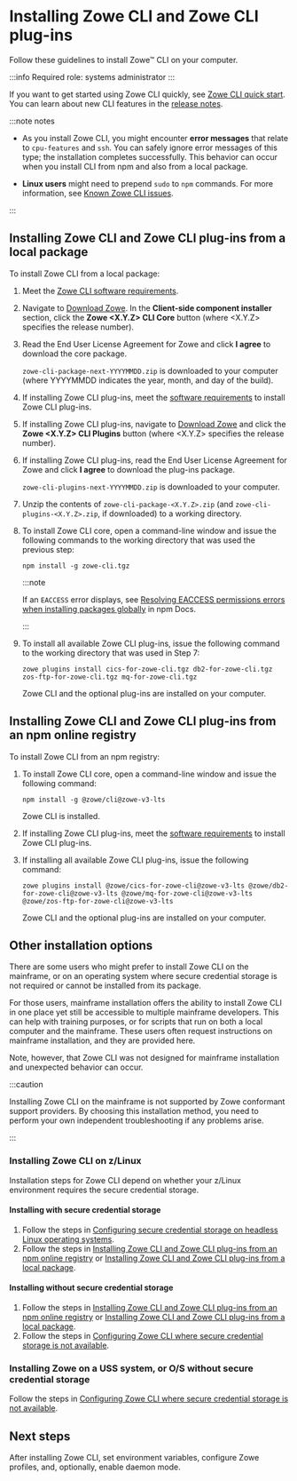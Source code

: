# Installing Zowe CLI and Zowe CLI plug-ins

Follow these guidelines to install Zowe&trade; CLI on your computer.

:::info Required role: systems administrator
:::

If you want to get started using Zowe CLI quickly, see [Zowe CLI quick start](../getting-started/cli-getting-started.md). You can learn about new CLI features in the [release notes](../whats-new/release-notes/release-notes-overview.md).

:::note notes

- As you install Zowe CLI, you might encounter **error messages** that relate to `cpu-features` and `ssh`. You can safely ignore error messages of this type; the installation completes successfully. This behavior can occur when you install CLI from npm and also from a local package.

- **Linux users** might need to prepend `sudo` to `npm` commands. For more information, see [Known Zowe CLI issues](../troubleshoot/cli/known-cli.md#sudo-syntax-required-to-complete-some-installations).

:::

## Installing Zowe CLI and Zowe CLI plug-ins from a local package

To install Zowe CLI from a local package:

1. Meet the [Zowe CLI software requirements](../user-guide/systemrequirements-cli.md).

2. Navigate to [Download Zowe](https://www.zowe.org/download.html). In the **Client-side component installer** section, click the **Zowe \<X.Y.Z\> CLI Core** button (where <X.Y.Z\> specifies the release number).

3. Read the End User License Agreement for Zowe and click **I agree** to download the core package.

    `zowe-cli-package-next-YYYYMMDD.zip` is downloaded to your computer (where YYYYMMDD indicates the year, month, and day of the build).

4. If installing Zowe CLI plug-ins, meet the [software requirements](../user-guide/cli-swreqplugins.md) to install Zowe CLI plug-ins.

5. If installing Zowe CLI plug-ins, navigate to [Download Zowe](https://www.zowe.org/download.html) and click the **Zowe \<X.Y.Z\> CLI Plugins** button (where <X.Y.Z\> specifies the release number).

6. If installing Zowe CLI plug-ins, read the End User License Agreement for Zowe and click **I agree** to download the plug-ins package.

    `zowe-cli-plugins-next-YYYYMMDD.zip` is downloaded to your computer.

7. Unzip the contents of `zowe-cli-package-<X.Y.Z>.zip` (and `zowe-cli-plugins-<X.Y.Z>.zip`, if downloaded) to a working directory.

8. To install Zowe CLI core, open a command-line window and issue the following commands to the working directory that was used the previous step:

   ```
   npm install -g zowe-cli.tgz
   ```

   :::note
   
   If an `EACCESS` error displays, see [Resolving EACCESS permissions errors when installing packages globally](https://docs.npmjs.com/resolving-eacces-permissions-errors-when-installing-packages-globally) in npm Docs.

   :::

9. To install all available Zowe CLI plug-ins, issue the following command to the working directory that was used in Step 7:

   ```
   zowe plugins install cics-for-zowe-cli.tgz db2-for-zowe-cli.tgz zos-ftp-for-zowe-cli.tgz mq-for-zowe-cli.tgz
   ```

   Zowe CLI and the optional plug-ins are installed on your computer.

## Installing Zowe CLI and Zowe CLI plug-ins from an npm online registry

To install Zowe CLI from an npm registry:

1. To install Zowe CLI core, open a command-line window and issue the following command:

   ```
   npm install -g @zowe/cli@zowe-v3-lts
   ```

   Zowe CLI is installed.

2. If installing Zowe CLI plug-ins, meet the [software requirements](../user-guide/cli-swreqplugins.md) to install Zowe CLI plug-ins.

3. If installing all available Zowe CLI plug-ins, issue the following command:
   
   ```
   zowe plugins install @zowe/cics-for-zowe-cli@zowe-v3-lts @zowe/db2-for-zowe-cli@zowe-v3-lts @zowe/mq-for-zowe-cli@zowe-v3-lts @zowe/zos-ftp-for-zowe-cli@zowe-v3-lts
   ```

   Zowe CLI and the optional plug-ins are installed on your computer.

## Other installation options

There are some users who might prefer to install Zowe CLI on the mainframe, or on an operating system where secure credential storage is not required or cannot be installed from its package.

For those users, mainframe installation offers the ability to install Zowe CLI in one place yet still be accessible to multiple mainframe developers. This can help with training purposes, or for scripts that run on both a local computer and the mainframe. These users often request instructions on mainframe installation, and they are provided here.

Note, however, that Zowe CLI was not designed for mainframe installation and unexpected behavior can occur.

:::caution
   
Installing Zowe CLI on the mainframe is not supported by Zowe conformant support providers. By choosing this installation method, you need to perform your own independent troubleshooting if any problems arise.  
   
:::

### Installing Zowe CLI on z/Linux

Installation steps for Zowe CLI depend on whether your z/Linux environment requires the secure credential storage.

#### Installing with secure credential storage

   1. Follow the steps in [Configuring secure credential storage on headless Linux operating systems](./cli-configure-scs-on-headless-linux-os.md).
   2. Follow the steps in [Installing Zowe CLI and Zowe CLI plug-ins from an npm online registry](#installing-zowe-cli-and-zowe-cli-plug-ins-from-an-npm-online-registry) or [Installing Zowe CLI and Zowe CLI plug-ins from a local package](#installing-zowe-cli-and-zowe-cli-plug-ins-from-a-local-package).

#### Installing without secure credential storage

   1. Follow the steps in [Installing Zowe CLI and Zowe CLI plug-ins from an npm online registry](#installing-zowe-cli-and-zowe-cli-plug-ins-from-an-npm-online-registry) or [Installing Zowe CLI and Zowe CLI plug-ins from a local package](#installing-zowe-cli-and-zowe-cli-plug-ins-from-a-local-package).
   2. Follow the steps in [Configuring Zowe CLI where secure credential storage is not available](./cli-configure-cli-on-os-where-scs-unavailable.md).

### Installing Zowe on a USS system, or O/S without secure credential storage

Follow the steps in [Configuring Zowe CLI where secure credential storage is not available](../user-guide/cli-configure-cli-on-os-where-scs-unavailable.md).

## Next steps

After installing Zowe CLI, set environment variables, configure Zowe profiles, and, optionally, enable daemon mode.
